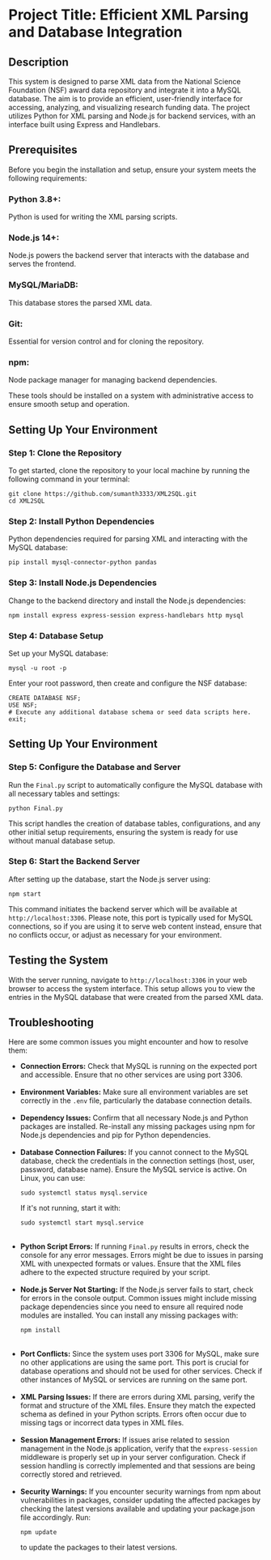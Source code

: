 <h1>Project Title: Efficient XML Parsing and Database Integration</h1>

<h2>Description</h2>
<p>This system is designed to parse XML data from the National Science Foundation (NSF) award data repository and integrate it into a MySQL database. The aim is to provide an efficient, user-friendly interface for accessing, analyzing, and visualizing research funding data. The project utilizes Python for XML parsing and Node.js for backend services, with an interface built using Express and Handlebars.</p>

<h2>Prerequisites</h2>
<p>Before you begin the installation and setup, ensure your system meets the following requirements:</p>
<h3>Python 3.8+:</h3> <p>Python is used for writing the XML parsing scripts.</p>
<h3>Node.js 14+:</h3> <p>Node.js powers the backend server that interacts with the database and serves the frontend.</p>
<h3>MySQL/MariaDB:</h3> <p>This database stores the parsed XML data.</p>
<h3>Git:</h3> <p>Essential for version control and for cloning the repository.</p>
<h3>npm:</h3> <p>Node package manager for managing backend dependencies.</p>
<p>These tools should be installed on a system with administrative access to ensure smooth setup and operation.</p>

<h2>Setting Up Your Environment</h2>
<h3>Step 1: Clone the Repository</h3>
<p>To get started, clone the repository to your local machine by running the following command in your terminal:</p>
<pre><code>git clone https://github.com/sumanth3333/XML2SQL.git
cd XML2SQL</code></pre>

<h3>Step 2: Install Python Dependencies</h3>
<p>Python dependencies required for parsing XML and interacting with the MySQL database:</p>
<pre><code>pip install mysql-connector-python pandas</code></pre>

<h3>Step 3: Install Node.js Dependencies</h3>
<p>Change to the backend directory and install the Node.js dependencies:</p>
<pre><code>npm install express express-session express-handlebars http mysql</code></pre>

<h3>Step 4: Database Setup</h3>
<p>Set up your MySQL database:</p>
<pre><code>mysql -u root -p</code></pre>
<p>Enter your root password, then create and configure the NSF database:</p>
<pre><code>CREATE DATABASE NSF;
USE NSF;
# Execute any additional database schema or seed data scripts here.
exit;</code></pre>

<h2>Setting Up Your Environment</h2>

<h3>Step 5: Configure the Database and Server</h3>
<p>Run the <code>Final.py</code> script to automatically configure the MySQL database with all necessary tables and settings:</p>
<pre><code>python Final.py</code></pre>
<p>This script handles the creation of database tables, configurations, and any other initial setup requirements, ensuring the system is ready for use without manual database setup.</p>

<h3>Step 6: Start the Backend Server</h3>
<p>After setting up the database, start the Node.js server using:</p>
<pre><code>npm start</code></pre>
<p>This command initiates the backend server which will be available at <code>http://localhost:3306</code>. Please note, this port is typically used for MySQL connections, so if you are using it to serve web content instead, ensure that no conflicts occur, or adjust as necessary for your environment.</p>

<h2>Testing the System</h2>
<p>With the server running, navigate to <code>http://localhost:3306</code> in your web browser to access the system interface. This setup allows you to view the entries in the MySQL database that were created from the parsed XML data.</p>

<h2>Troubleshooting</h2>
<p>Here are some common issues you might encounter and how to resolve them:</p>

<ul>
  <li><strong>Connection Errors:</strong> Check that MySQL is running on the expected port and accessible. Ensure that no other services are using port 3306.</li>
<br/>
  
  <li><strong>Environment Variables:</strong> Make sure all environment variables are set correctly in the <code>.env</code> file, particularly the database connection details.</li>
  <br/>
  
  <li><strong>Dependency Issues:</strong> Confirm that all necessary Node.js and Python packages are installed. Re-install any missing packages using npm for Node.js dependencies and pip for Python dependencies.</li>
  <br/>
  <li><strong>Database Connection Failures:</strong> If you cannot connect to the MySQL database, check the credentials in the connection settings (host, user, password, database name). Ensure the MySQL service is active. On Linux, you can use:
    <pre><code>sudo systemctl status mysql.service</code></pre>
    If it's not running, start it with:
    <pre><code>sudo systemctl start mysql.service</code></pre>
  </li>
<br/>

  <li><strong>Python Script Errors:</strong> If running <code>Final.py</code> results in errors, check the console for any error messages. Errors might be due to issues in parsing XML with unexpected formats or values. Ensure that the XML files adhere to the expected structure required by your script.</li>
<br/>

  <li><strong>Node.js Server Not Starting:</strong> If the Node.js server fails to start, check for errors in the console output. Common issues might include missing package dependencies since you need to ensure all required node modules are installed. You can install any missing packages with:
    <pre><code>npm install</code></pre>
  </li>
<br/>

  <li><strong>Port Conflicts:</strong> Since the system uses port 3306 for MySQL, make sure no other applications are using the same port. This port is crucial for database operations and should not be used for other services. Check if other instances of MySQL or services are running on the same port.</li>
<br/>

  <li><strong>XML Parsing Issues:</strong> If there are errors during XML parsing, verify the format and structure of the XML files. Ensure they match the expected schema as defined in your Python scripts. Errors often occur due to missing tags or incorrect data types in XML files.</li>
<br/>

  <li><strong>Session Management Errors:</strong> If issues arise related to session management in the Node.js application, verify that the <code>express-session</code> middleware is properly set up in your server configuration. Check if session handling is correctly implemented and that sessions are being correctly stored and retrieved.</li>
<br/>

  <li><strong>Security Warnings:</strong> If you encounter security warnings from npm about vulnerabilities in packages, consider updating the affected packages by checking the latest versions available and updating your package.json file accordingly. Run:
    <pre><code>npm update</code></pre>
    to update the packages to their latest versions.</li>
</ul>
<br/>
